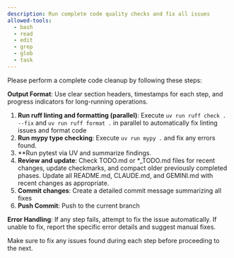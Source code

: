 ```yaml
---
description: Run complete code quality checks and fix all issues
allowed-tools:
  - bash
  - read
  - edit
  - grep
  - glob
  - task
---
```


Please perform a complete code cleanup by following these steps:

**Output Format**: Use clear section headers, timestamps for each step, and progress indicators for long-running operations.

1. **Run ruff linting and formatting (parallel)**: Execute `uv run ruff check . --fix` and `uv run ruff format .` in parallel to automatically fix linting issues and format code
2. **Run mypy type checking**: Execute `uv run mypy .` and fix any errors found.
3. **Run pytest via UV and summarize findings.
4. **Review and update**: Check TODO.md or *_TODO.md files for recent changes, update checkmarks, and compact older previously completed phases. Update all README.md, CLAUDE.md, and GEMINI.md with recent changes as appropriate.
5. **Commit changes**: Create a detailed commit message summarizing all fixes
6. **Push Commit**: Push to the current branch

**Error Handling**: If any step fails, attempt to fix the issue automatically. If unable to fix, report the specific error details and suggest manual fixes.

Make sure to fix any issues found during each step before proceeding to the next.
